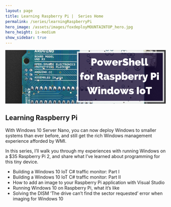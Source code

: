```yaml
---
layout: page
title: Learning Raspberry Pi |  Series Home
permalink: /series/learningRaspberryPi
hero_image: /assets/images/foxdeployMOUNTAINTOP_hero.jpg
hero_height: is-medium
show_sidebar: true
---
```


![Depicts complex machinery and states 'PowerShell Graphical User Interface Toolkmaking](images/series_iot.png)

## Learning Raspberry Pi

With Windows 10 Server Nano, you can now deploy Windows to smaller systems than ever before, and still get the rich Windows management experience afforded by WMI.

In this series, I’ll walk you through my experiences with running Windows on a $35 Raspberry Pi 2, and share what I’ve learned about programming for this tiny device.

 

* Building a Windows 10 IoT C# traffic monitor: Part I
* Building a Windows 10 IoT C# traffic monitor: Part II
* How to add an image to your Raspberry Pi application with Visual Studio
* Running Windows 10 on Raspberry Pi, what it’s like
* Solving the DISM ‘The drive can’t find the sector requested’ error when imaging for Windows 10

